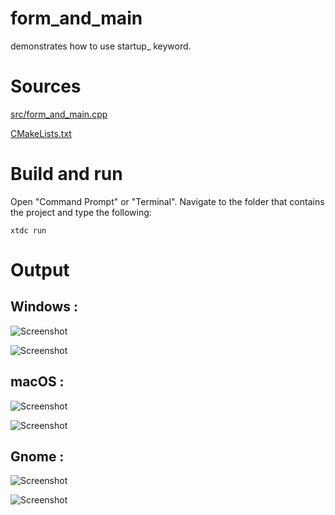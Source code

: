 # form_and_main

demonstrates how to use startup_ keyword.

# Sources

[src/form_and_main.cpp](src/form_and_main.cpp)

[CMakeLists.txt](CMakeLists.txt)

# Build and run

Open "Command Prompt" or "Terminal". Navigate to the folder that contains the project and type the following:

```shell
xtdc run
```

# Output

## Windows :

![Screenshot](../../../docs/pictures/examples/form_and_main_w.png)

![Screenshot](../../../docs/pictures/examples/form_and_main_wd.png)

## macOS :

![Screenshot](../../../docs/pictures/examples/form_and_main_m.png)

![Screenshot](../../../docs/pictures/examples/form_and_main_md.png)

## Gnome :

![Screenshot](../../../docs/pictures/examples/form_and_main_g.png)

![Screenshot](../../../docs/pictures/examples/form_and_main_gd.png)
